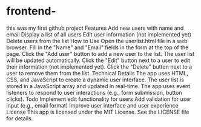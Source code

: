 # frontend-

this was my first github project
Features
Add new users with name and email
Display a list of all users
Edit user information (not implemented yet)
Delete users from the list
How to Use
Open the userlist.html file in a web browser.
Fill in the "Name" and "Email" fields in the form at the top of the page.
Click the "Add user" button to add a new user to the list.
The user list will be updated automatically.
Click the "Edit" button next to a user to edit their information (not implemented yet).
Click the "Delete" button next to a user to remove them from the list.
Technical Details
The app uses HTML, CSS, and JavaScript to create a dynamic user interface.
The user list is stored in a JavaScript array and updated in real-time.
The app uses event listeners to respond to user interactions (e.g., form submission, button clicks).
Todo
Implement edit functionality for users
Add validation for user input (e.g., email format)
Improve user interface and user experience
License
This app is licensed under the MIT License. See the LICENSE file for details.



